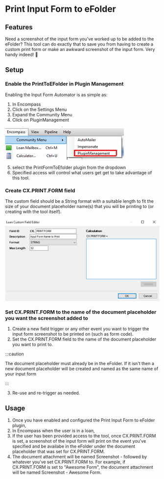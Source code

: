 # Print Input Form to eFolder

## Features

Need a screenshot of the input form you've worked up to be added to the eFolder? This tool can do exactly that to save you from having to create a custom print form or make an awkward screenshot of the input form. Very handy indeed! :100:

## Setup

### Enable the PrintToEFolder in Plugin Management

Enabling the Input Form Automator is as simple as:

1. In Encompass
2. Click on the Settings Menu
3. Expand the Community Menu
4. Click on PluginManagement

![Community Plugin Menu](/img/CommunityPluginMenu.png)

5. select the PrintFormToEfolder plugin from the dropdown
6. Specified access will control what users get get to take advantage of this tool.

### Create CX.PRINT.FORM field

The custom field should be a String format with a suitable length to fit the size of your document placeholder name(s) that you will be printing to (or creating with the tool itself).

![CX.PRINT.FORM](/img/PrintToEFolder/CX_PRINT_FORM.png)

### Set CX.PRINT.FORM to the name of the document placeholder you want the screenshot added to

1. Create a new field trigger or any other event you want to trigger the input form screenshot to be printed on (such as form code).
2. Set the CX.PRINT.FORM field to the name of the document placeholder you want to print to.

:::caution

The document placeholder must already be in the eFolder. If it isn't then a new document placeholder will be created and named as the same name of your input form

:::

3. Re-use and re-trigger as needed.

## Usage

1. Once you have enabled and configured the Print Input Form to eFolder plugin,
2. In Encompass when the user is in a loan,
3. If the user has been provided access to the tool, once CX.PRINT.FORM is set, a screenshot of the input form will print on the event you've specified and be availabe in the eFolder under the document placeholder that was set for CX.PRINT.FORM.
4. The document attachment will be named Screenshot - followed by whatever you've set CX.PRINT.FORM to. For example, if CX.PRINT.FORM is set to "Awesome Form", the document attachment will be named Screenshot - Awesome Form.
